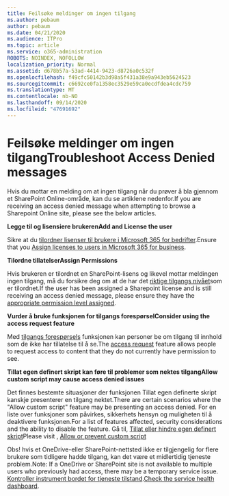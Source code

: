 ```yaml
---
title: Feilsøke meldinger om ingen tilgang
ms.author: pebaum
author: pebaum
ms.date: 04/21/2020
ms.audience: ITPro
ms.topic: article
ms.service: o365-administration
ROBOTS: NOINDEX, NOFOLLOW
localization_priority: Normal
ms.assetid: d678b57a-53ad-4414-9423-d8726a0c532f
ms.openlocfilehash: f49cfc50142b3d98a5f431a38e9a943eb5624523
ms.sourcegitcommit: c6692ce0fa1358ec3529e59ca0ecdfdea4cdc759
ms.translationtype: MT
ms.contentlocale: nb-NO
ms.lasthandoff: 09/14/2020
ms.locfileid: "47691692"
---
```

# <a name="troubleshoot-access-denied-messages"></a><span data-ttu-id="721d5-102">Feilsøke meldinger om ingen tilgang</span><span class="sxs-lookup"><span data-stu-id="721d5-102">Troubleshoot Access Denied messages</span></span>

<span data-ttu-id="721d5-103">Hvis du mottar en melding om at ingen tilgang når du prøver å bla gjennom et SharePoint Online-område, kan du se artiklene nedenfor.</span><span class="sxs-lookup"><span data-stu-id="721d5-103">If you are receiving an access denied message when attempting to browse a Sharepoint Online site, please see the below articles.</span></span>

<span data-ttu-id="721d5-104">**Legge til og lisensiere brukeren**</span><span class="sxs-lookup"><span data-stu-id="721d5-104">**Add and License the user**</span></span>

<span data-ttu-id="721d5-105">Sikre at du [tilordner lisenser til brukere i Microsoft 365 for bedrifter](https://docs.microsoft.com/microsoft-365/admin/add-users/add-users).</span><span class="sxs-lookup"><span data-stu-id="721d5-105">Ensure that you [Assign licenses to users in Microsoft 365 for business](https://docs.microsoft.com/microsoft-365/admin/add-users/add-users).</span></span>

<span data-ttu-id="721d5-106">**Tilordne tillatelser**</span><span class="sxs-lookup"><span data-stu-id="721d5-106">**Assign Permissions**</span></span>

<span data-ttu-id="721d5-107">Hvis brukeren er tilordnet en SharePoint-lisens og likevel mottar meldingen ingen tilgang, må du forsikre deg om at de har det [riktige tilgangs nivået](https://docs.microsoft.com/sharepoint/understanding-permission-levels)som er tilordnet.</span><span class="sxs-lookup"><span data-stu-id="721d5-107">If the user has been assigned a Sharepoint license and is still receiving an access denied message, please ensure they have the [appropriate permission level assigned](https://docs.microsoft.com/sharepoint/understanding-permission-levels).</span></span>

<span data-ttu-id="721d5-108">**Vurder å bruke funksjonen for tilgangs forespørsel**</span><span class="sxs-lookup"><span data-stu-id="721d5-108">**Consider using the access request feature**</span></span>

<span data-ttu-id="721d5-109">Med [tilgangs forespørsels](https://support.office.com/article/Set-up-and-manage-access-requests-94B26E0B-2822-49D4-929A-8455698654B3) funksjonen kan personer be om tilgang til innhold som de ikke har tillatelse til å se.</span><span class="sxs-lookup"><span data-stu-id="721d5-109">The [access request](https://support.office.com/article/Set-up-and-manage-access-requests-94B26E0B-2822-49D4-929A-8455698654B3) feature allows people to request access to content that they do not currently have permission to see.</span></span> 

<span data-ttu-id="721d5-110">**Tillat egen definert skript kan føre til problemer som nektes tilgang**</span><span class="sxs-lookup"><span data-stu-id="721d5-110">**Allow custom script may cause access denied issues**</span></span>

<span data-ttu-id="721d5-111">Det finnes bestemte situasjoner der funksjonen Tillat egen definerte skript kanskje presenterer en tilgang nektet.</span><span class="sxs-lookup"><span data-stu-id="721d5-111">There are certain scenarios where the "Allow custom script" feature may be presenting an access denied.</span></span> <span data-ttu-id="721d5-112">For en liste over funksjoner som påvirkes, sikkerhets hensyn og muligheten til å deaktivere funksjonen.</span><span class="sxs-lookup"><span data-stu-id="721d5-112">For a list of features affected, security considerations and the ability to disable the feature.</span></span> <span data-ttu-id="721d5-113">Gå til, [Tillat eller hindre egen definert skript](https://docs.microsoft.com/sharepoint/allow-or-prevent-custom-script)</span><span class="sxs-lookup"><span data-stu-id="721d5-113">Please visit , [Allow or prevent custom script](https://docs.microsoft.com/sharepoint/allow-or-prevent-custom-script)</span></span>

<span data-ttu-id="721d5-114">Obs! hvis et OneDrive-eller SharePoint-nettsted ikke er tilgjengelig for flere brukere som tidligere hadde tilgang, kan det være et midlertidig tjeneste problem.</span><span class="sxs-lookup"><span data-stu-id="721d5-114">Note: If a OneDrive or SharePoint site is not available to multiple users who previously had access, there may be a temporary service issue.</span></span> <span data-ttu-id="721d5-115">[Kontroller instrument bordet for tjeneste tilstand](https://portal.office.com/adminportal/home#/servicehealth).</span><span class="sxs-lookup"><span data-stu-id="721d5-115">[Check the service health dashboard](https://portal.office.com/adminportal/home#/servicehealth).</span></span>


  

